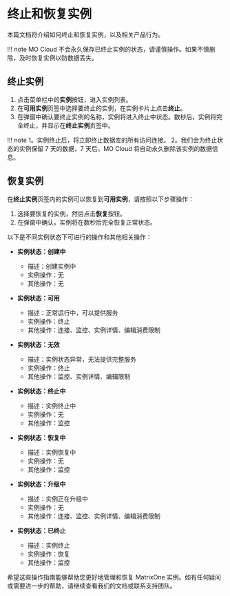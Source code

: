 # 终止和恢复实例

本篇文档将介绍如何终止和恢复实例，以及相关产品行为。

!!! note
    MO Cloud 不会永久保存已终止实例的状态，请谨慎操作。如果不慎删除，及时恢复实例以防数据丢失。

## 终止实例

1. 点击菜单栏中的**实例**按钮，进入实例列表。
2. 在**可用实例**页签中选择要终止的实例，在实例卡片上点击**终止**。
3. 在弹窗中确认要终止实例的名称，实例将进入终止中状态。数秒后，实例将完全终止，并显示在**终止实例**页签中。

!!! note
     1。实例终止后，将立即终止数据库的所有访问连接。
     2。我们会为终止状态的实例保留 7 天的数据，7 天后，MO Cloud 将自动永久删除该实例的数据信息。

## 恢复实例

在**终止实例**页签内的实例可以恢复到**可用实例**，请按照以下步骤操作：

1. 选择要恢复的实例，然后点击**恢复**按钮。
2. 在弹窗中确认，实例将在数秒后完全恢复正常状态。

以下是不同实例状态下可进行的操作和其他相关操作：

- **实例状态：创建中**
  - 描述：创建实例中
  - 实例操作：无
  - 其他操作：无

- **实例状态：可用**
  - 描述：正常运行中，可以提供服务
  - 实例操作：终止
  - 其他操作：连接、监控、实例详情、编辑消费限制

- **实例状态：无效**
  - 描述：实例状态异常，无法提供完整服务
  - 实例操作：终止
  - 其他操作：监控、实例详情、编辑限制

- **实例状态：终止中**
  - 描述：实例终止中
  - 实例操作：无
  - 其他操作：监控

- **实例状态：恢复中**
  - 描述：实例恢复中
  - 实例操作：无
  - 其他操作：监控

- **实例状态：升级中**
  - 描述：实例正在升级中
  - 实例操作：无
  - 其他操作：连接、监控、实例详情、编辑消费限制

- **实例状态：已终止**
  - 描述：实例终止
  - 实例操作：恢复
  - 其他操作：监控

希望这些操作指南能够帮助您更好地管理和恢复 MatrixOne 实例。如有任何疑问或需要进一步的帮助，请继续查看我们的文档或联系支持团队。
